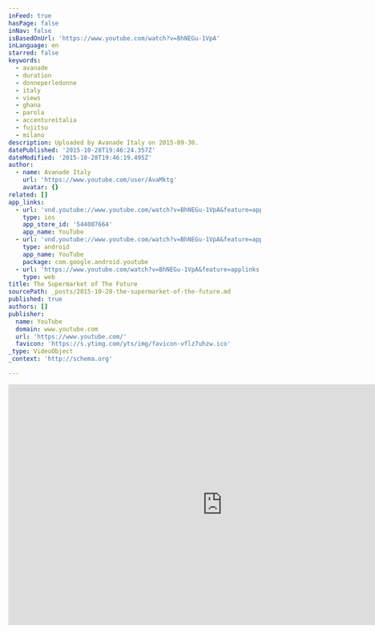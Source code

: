 ```yaml
---
inFeed: true
hasPage: false
inNav: false
isBasedOnUrl: 'https://www.youtube.com/watch?v=BhNEGu-1VpA'
inLanguage: en
starred: false
keywords:
  - avanade
  - duration
  - donneperledonne
  - italy
  - views
  - ghana
  - parola
  - accentureitalia
  - fujitsu
  - milano
description: Uploaded by Avanade Italy on 2015-09-30.
datePublished: '2015-10-28T19:46:24.357Z'
dateModified: '2015-10-28T19:46:19.495Z'
author:
  - name: Avanade Italy
    url: 'https://www.youtube.com/user/AvaMktg'
    avatar: {}
related: []
app_links:
  - url: 'vnd.youtube://www.youtube.com/watch?v=BhNEGu-1VpA&feature=applinks'
    type: ios
    app_store_id: '544007664'
    app_name: YouTube
  - url: 'vnd.youtube://www.youtube.com/watch?v=BhNEGu-1VpA&feature=applinks'
    type: android
    app_name: YouTube
    package: com.google.android.youtube
  - url: 'https://www.youtube.com/watch?v=BhNEGu-1VpA&feature=applinks'
    type: web
title: The Supermarket of The Future
sourcePath: _posts/2015-10-28-the-supermarket-of-the-future.md
published: true
authors: []
publisher:
  name: YouTube
  domain: www.youtube.com
  url: 'https://www.youtube.com/'
  favicon: 'https://s.ytimg.com/yts/img/favicon-vflz7uhzw.ico'
_type: VideoObject
_context: 'http://schema.org'

---
```

<iframe src="https://cdn.embedly.com/widgets/media.html?src=https%3A%2F%2Fwww.youtube.com%2Fembed%2FBhNEGu-1VpA%3Ffeature%3Doembed&amp;url=https%3A%2F%2Fwww.youtube.com%2Fwatch%3Fv%3DBhNEGu-1VpA&amp;image=https%3A%2F%2Fi.ytimg.com%2Fvi%2FBhNEGu-1VpA%2Fhqdefault.jpg&amp;key=b7d04c9b404c499eba89ee7072e1c4f7&amp;type=text%2Fhtml&amp;schema=youtube" width="854" height="480" scrolling="no" frameborder="0" allowfullscreen="allowfullscreen" style=""></iframe>